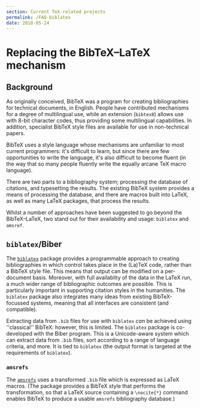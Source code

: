 ```yaml
---
section: Current TeX-related projects
permalink: /FAQ-biblatex
date: 2018-05-24
---
```


# Replacing the BibTeX&ndash;LaTeX mechanism

## Background

As originally conceived, BibTeX was a program for creating bibliographies for
technical documents, in English. People have contributed mechanisms for a
degree of multilingual use, while an extension (`bibtex8`) allows use with
8-bit character codes, thus providing some multilingual capabilities. In
addition, specialist BibTeX style files are available for use in non-technical
papers.

BibTeX uses a style language whose mechanisms are unfamiliar to
most current programmers: it's difficult to learn, but since there are
few opportunities to write the language, it's also difficult to become
fluent (in the way that so many people fluently write the equally
arcane TeX macro language). 

There are two parts to a bibliography system; processing the database
of citations, and typesetting the results.  The existing BibTeX
system provides a means of processing the database, and there are
macros built into LaTeX, as well as many LaTeX packages, that
process the results.

Whilst a number of approaches have been suggested to go beyond the
BibTeX&ndash;LaTeX, two stand out for their availability and usage:
`biblatex` and `amsref`.

## `biblatex`/Biber

The [`biblatex`](https://ctan.org/pkg/Biblatex) package provides a programmable
approach to creating bibliographies in which control takes place in the (La)TeX
code, rather than a BibTeX style file. This means that output can be modified
on a per-document basis. Moreover, with full availablity of the data in the
LaTeX run, a much wider range of bibliographic outcomes are possible. This is
particularly important in supporting citation styles in the humanities. The
`biblatex` package also integrates many ideas from existing BibTeX-focussed
systems, meaning that all interfaces are consistent (and compatible).

Extracting data from `.bib` files for use with `biblatex` _can_ be achieved
using ''classical'' BibTeX: however, this is limited. The `biblatex` package
is co-developed with the Biber program. This is a Unicode-aware system which
can extract data from `.bib` files, sort according to a range of language
criteria, and more. It is tied to `biblatex` (the output format is targeted
at the requirements of `biblatex`).

### `amsrefs`

The [`amsrefs`](https://ctan.org/pkg/amsrefs) uses a transformed `.bib` file
which is expressed as LaTeX macros.  (The package provides a
BibTeX style that performs the transformation, so that a LaTeX
source containing a `\nocite{*}` command enables BibTeX to
produce a usable `amsrefs` bibliography database.)


